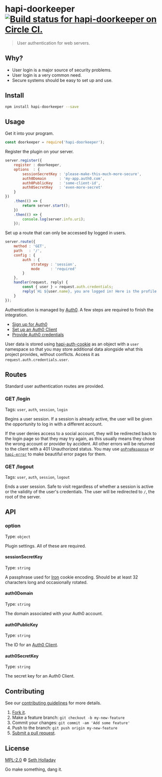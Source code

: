# hapi-doorkeeper [![Build status for hapi-doorkeeper on Circle CI.](https://img.shields.io/circleci/project/sholladay/hapi-doorkeeper/master.svg "Circle Build Status")](https://circleci.com/gh/sholladay/hapi-doorkeeper "Hapi Doorkeeper Builds")

> User authentication for web servers.

## Why?

 - User login is a major source of security problems.
 - User login is a very common need.
 - Secure systems should be easy to set up and use.

## Install

```sh
npm install hapi-doorkeeper --save
```

## Usage

Get it into your program.

```js
const doorkeeper = require('hapi-doorkeeper');
```

Register the plugin on your server.

```js
server.register({
    register : doorkeeper,
    options  : {
        sessionSecretKey : 'please-make-this-much-more-secure',
        auth0Domain      : 'my-app.auth0.com',
        auth0PublicKey   : 'some-client-id',
        auth0SecretKey   : 'even-more-secret'
    }
})
    .then(() => {
        return server.start();
    })
    .then(() => {
        console.log(server.info.uri);
    });
```

Set up a route that can only be accessed by logged in users.

```js
server.route({
    method : 'GET',
    path   : '/',
    config : {
        auth : {
            strategy : 'session',
            mode     : 'required'
        }
    },
    handler(request, reply) {
        const { user } = request.auth.credentials;
        reply(`Hi ${user.name}, you are logged in! Here is the profile from Auth0: <pre>${JSON.stringify(user.raw, null, 2)}</pre> <a href="/logout">Click here to log out</a>`);
    }
});
```

Authentication is managed by [Auth0](https://auth0.com/). A few steps are required to finish the integration.

 - [Sign up for Auth0](https://auth0.com/)
 - [Set up an Auth0 Client](https://auth0.com/docs/clients)
 - [Provide Auth0 credentials](#option)

User data is stored using [hapi-auth-cookie](https://github.com/hapijs/hapi-auth-cookie) as an object with a `user` namespace so that you may store additional data alongside what this project provides, without conflicts. Access it as `request.auth.credentials.user`.

## Routes

Standard user authentication routes are provided.

### GET /login

Tags: `user`, `auth`, `session`, `login`

Begins a user session. If a session is already active, the user will be given the opportunity to log in with a different account.

If the user denies access to a social account, they will be redirected back to the login page so that they may try again, as this usually means they chose the wrong account or provider by accident. All other errors will be returned to the client with a 401 Unauthorized status. You may use [`onPreResponse`](https://hapijs.com/api#error-transformation) or [`hapi-error`](https://www.npmjs.com/package/hapi-error) to make beautiful error pages for them.

### GET /logout

Tags: `user`, `auth`, `session`, `logout`

Ends a user session. Safe to visit regardless of whether a session is active or the validity of the user's credentials. The user will be redirected to `/`, the root of the server.

## API

### option

Type: `object`

Plugin settings. All of these are required.

#### sessionSecretKey

Type: `string`

A passphrase used for [Iron](https://github.com/hueniverse/iron) cookie encoding. Should be at least 32 characters long and occasionally rotated.

#### auth0Domain

Type: `string`

The domain associated with your Auth0 account.

#### auth0PublicKey

Type: `string`

The ID for an [Auth0 Client](manage.auth0.com/#/applications).

#### auth0SecretKey

Type: `string`

The secret key for an Auth0 Client.

## Contributing

See our [contributing guidelines](https://github.com/sholladay/hapi-doorkeeper/blob/master/CONTRIBUTING.md "The guidelines for participating in this project.") for more details.

1. [Fork it](https://github.com/sholladay/hapi-doorkeeper/fork).
2. Make a feature branch: `git checkout -b my-new-feature`
3. Commit your changes: `git commit -am 'Add some feature'`
4. Push to the branch: `git push origin my-new-feature`
5. [Submit a pull request](https://github.com/sholladay/hapi-doorkeeper/compare "Submit code to this project for review.").

## License

[MPL-2.0](https://github.com/sholladay/hapi-doorkeeper/blob/master/LICENSE "The license for hapi-doorkeeper.") © [Seth Holladay](http://seth-holladay.com "Author of hapi-doorkeeper.")

Go make something, dang it.
